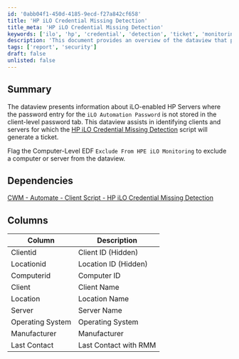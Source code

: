 ```yaml
---
id: '0abb04f1-450d-4185-9ecd-f27a842cf658'
title: 'HP iLO Credential Missing Detection'
title_meta: 'HP iLO Credential Missing Detection'
keywords: ['ilo', 'hp', 'credential', 'detection', 'ticket', 'monitoring']
description: 'This document provides an overview of the dataview that presents information about iLO-enabled HP Servers where the password entry for the iLO Automation Password is not stored in the client-level password tab. It assists in identifying clients and servers for which the HP iLO Credential Missing Detection script will generate a ticket, along with instructions on how to exclude certain computers from monitoring.'
tags: ['report', 'security']
draft: false
unlisted: false
---
```


## Summary

The dataview presents information about iLO-enabled HP Servers where the password entry for the `iLO Automation Password` is not stored in the client-level password tab. This dataview assists in identifying clients and servers for which the [HP iLO Credential Missing Detection](<../scripts/HP iLO Credential Missing Detection.md>) script will generate a ticket.

Flag the Computer-Level EDF `Exclude From HPE iLO Monitoring` to exclude a computer or server from the dataview.

## Dependencies

[CWM - Automate - Client Script - HP iLO Credential Missing Detection](<../scripts/HP iLO Credential Missing Detection.md>)

## Columns

| Column            | Description                      |
|-------------------|----------------------------------|
| Clientid          | Client ID (Hidden)               |
| Locationid        | Location ID (Hidden)             |
| Computerid        | Computer ID                       |
| Client            | Client Name                      |
| Location          | Location Name                    |
| Server            | Server Name                      |
| Operating System   | Operating System                 |
| Manufacturer      | Manufacturer                     |
| Last Contact      | Last Contact with RMM           |
